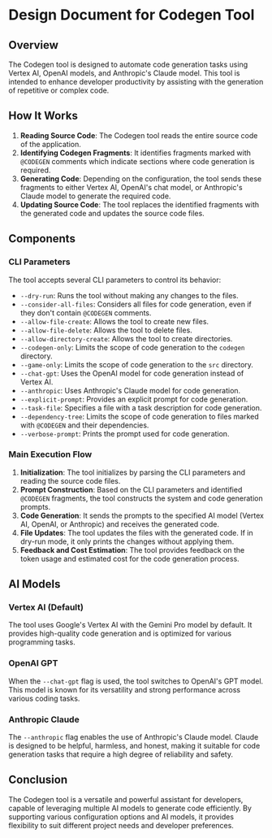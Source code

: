 # Design Document for Codegen Tool

## Overview

The Codegen tool is designed to automate code generation tasks using Vertex AI, OpenAI models, and Anthropic's Claude model. This tool is intended to enhance developer productivity by assisting with the generation of repetitive or complex code.

## How It Works

1. **Reading Source Code**: The Codegen tool reads the entire source code of the application.
2. **Identifying Codegen Fragments**: It identifies fragments marked with `@CODEGEN` comments which indicate sections where code generation is required.
3. **Generating Code**: Depending on the configuration, the tool sends these fragments to either Vertex AI, OpenAI's chat model, or Anthropic's Claude model to generate the required code.
4. **Updating Source Code**: The tool replaces the identified fragments with the generated code and updates the source code files.

## Components

### CLI Parameters

The tool accepts several CLI parameters to control its behavior:

- `--dry-run`: Runs the tool without making any changes to the files.
- `--consider-all-files`: Considers all files for code generation, even if they don't contain `@CODEGEN` comments.
- `--allow-file-create`: Allows the tool to create new files.
- `--allow-file-delete`: Allows the tool to delete files.
- `--allow-directory-create`: Allows the tool to create directories.
- `--codegen-only`: Limits the scope of code generation to the `codegen` directory.
- `--game-only`: Limits the scope of code generation to the `src` directory.
- `--chat-gpt`: Uses the OpenAI model for code generation instead of Vertex AI.
- `--anthropic`: Uses Anthropic's Claude model for code generation.
- `--explicit-prompt`: Provides an explicit prompt for code generation.
- `--task-file`: Specifies a file with a task description for code generation.
- `--dependency-tree`: Limits the scope of code generation to files marked with `@CODEGEN` and their dependencies.
- `--verbose-prompt`: Prints the prompt used for code generation.

### Main Execution Flow

1. **Initialization**: The tool initializes by parsing the CLI parameters and reading the source code files.
2. **Prompt Construction**: Based on the CLI parameters and identified `@CODEGEN` fragments, the tool constructs the system and code generation prompts.
3. **Code Generation**: It sends the prompts to the specified AI model (Vertex AI, OpenAI, or Anthropic) and receives the generated code.
4. **File Updates**: The tool updates the files with the generated code. If in dry-run mode, it only prints the changes without applying them.
5. **Feedback and Cost Estimation**: The tool provides feedback on the token usage and estimated cost for the code generation process.

## AI Models

### Vertex AI (Default)

The tool uses Google's Vertex AI with the Gemini Pro model by default. It provides high-quality code generation and is optimized for various programming tasks.

### OpenAI GPT

When the `--chat-gpt` flag is used, the tool switches to OpenAI's GPT model. This model is known for its versatility and strong performance across various coding tasks.

### Anthropic Claude

The `--anthropic` flag enables the use of Anthropic's Claude model. Claude is designed to be helpful, harmless, and honest, making it suitable for code generation tasks that require a high degree of reliability and safety.

## Conclusion

The Codegen tool is a versatile and powerful assistant for developers, capable of leveraging multiple AI models to generate code efficiently. By supporting various configuration options and AI models, it provides flexibility to suit different project needs and developer preferences.
